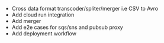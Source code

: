 - Cross data format transcoder/spliter/merger i.e CSV to Avro
- Add cloud run integration
- Add merger
- Add e2e cases for sqs/sns and pubsub proxy
- Add deployment workflow
